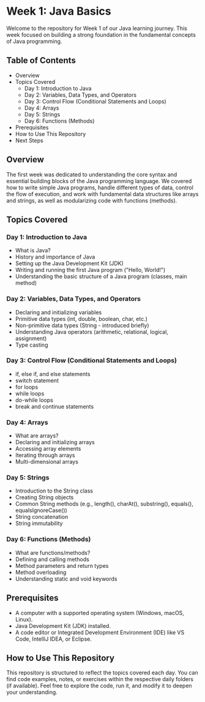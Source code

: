 # Week 1: Java Basics

Welcome to the repository for Week 1 of our Java learning journey. This week focused on
building a strong foundation in the fundamental concepts of Java programming.

## Table of Contents
- Overview
- Topics Covered
  - Day 1: Introduction to Java
  - Day 2: Variables, Data Types, and Operators
  - Day 3: Control Flow (Conditional Statements and Loops)
  - Day 4: Arrays
  - Day 5: Strings
  - Day 6: Functions (Methods)
- Prerequisites
- How to Use This Repository
- Next Steps

## Overview

The first week was dedicated to understanding the core syntax and essential building blocks of
the Java programming language. We covered how to write simple Java programs, handle
different types of data, control the flow of execution, and work with fundamental data structures
like arrays and strings, as well as modularizing code with functions (methods).

## Topics Covered

### Day 1: Introduction to Java
- What is Java?
- History and importance of Java
- Setting up the Java Development Kit (JDK)
- Writing and running the first Java program ("Hello, World!")
- Understanding the basic structure of a Java program (classes, main method)

### Day 2: Variables, Data Types, and Operators
- Declaring and initializing variables
- Primitive data types (int, double, boolean, char, etc.)
- Non-primitive data types (String - introduced briefly)
- Understanding Java operators (arithmetic, relational, logical, assignment)
- Type casting

### Day 3: Control Flow (Conditional Statements and Loops)
- if, else if, and else statements
- switch statement
- for loops
- while loops
- do-while loops
- break and continue statements

### Day 4: Arrays
- What are arrays?
- Declaring and initializing arrays
- Accessing array elements
- Iterating through arrays
- Multi-dimensional arrays

### Day 5: Strings
- Introduction to the String class
- Creating String objects
- Common String methods (e.g., length(), charAt(), substring(), equals(), equalsIgnoreCase())
- String concatenation
- String immutability

### Day 6: Functions (Methods)
- What are functions/methods?
- Defining and calling methods
- Method parameters and return types
- Method overloading
- Understanding static and void keywords

## Prerequisites
- A computer with a supported operating system (Windows, macOS, Linux).
- Java Development Kit (JDK) installed.
- A code editor or Integrated Development Environment (IDE) like VS Code, IntelliJ IDEA, or Eclipse.

## How to Use This Repository

This repository is structured to reflect the topics covered each day. You can find code examples,
notes, or exercises within the respective daily folders (if available). Feel free to explore the
code, run it, and modify it to deepen your understanding.
